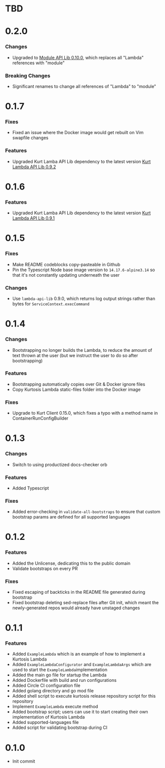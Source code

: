 # TBD

# 0.2.0
### Changes
* Upgraded to [Module API Lib 0.10.0](https://github.com/kurtosis-tech/kurtosis-module-api-lib/blob/develop/docs/changelog.md#0100), which replaces all "Lambda" references with "module"

### Breaking Changes
* Significant renames to change all references of "Lambda" to "module"

# 0.1.7
### Fixes
* Fixed an issue where the Docker image would get rebuilt on Vim swapfile changes

### Features
* Upgraded Kurt Lamba API Lib dependency to the latest version [Kurt Lambda API Lib 0.9.2](https://github.com/kurtosis-tech/kurtosis-lambda-api-lib/blob/develop/docs/changelog.md#092)

# 0.1.6
### Features
* Upgraded Kurt Lamba API Lib dependency to the latest version [Kurt Lambda API Lib 0.9.1](https://github.com/kurtosis-tech/kurtosis-lambda-api-lib/blob/develop/docs/changelog.md#091)

# 0.1.5
### Fixes
* Make README codeblocks copy-pasteable in Github
* Pin the Typescript Node base image version to `14.17.6-alpine3.14` so that it's not constantly updating underneath the user

### Changes
* Use `lambda-api-lib` 0.9.0, which returns log output strings rather than bytes for `ServiceContext.execCommand`

# 0.1.4
### Changes
* Bootstrapping no longer builds the Lambda, to reduce the amount of text thrown at the user (but we instruct the user to do so after bootstrapping)

### Features
* Bootstrapping automatically copies over Git & Docker ignore files
* Copy Kurtosis Lambda static-files folder into the Docker image

### Fixes
* Upgrade to Kurt Client 0.15.0, which fixes a typo with a method name in ContainerRunConfigBuilder

# 0.1.3
### Changes
* Switch to using productized docs-checker orb

### Features
* Added Typescript

### Fixes
* Added error-checking in `validate-all-bootstraps` to ensure that custom bootstrap params are defined for all supported languages

# 0.1.2
### Features
* Added the Unlicense, dedicating this to the public domain
* Validate bootstraps on every PR

### Fixes
* Fixed escaping of backticks in the README file generated during bootstrap
* Fixed bootstrap deleting sed-replace files after Git init, which meant the newly-generated repos would already have unstaged changes

# 0.1.1
### Features
* Added `ExampleLambda` which is an example of how to implement a Kurtosis Lambda
* Added `ExampleLambdaConfigurator` and `ExampleLambdaArgs` which are used to start the `ExampleLambda`implementation 
* Added the main go file for startup the Lambda
* Added Dockerfile with build and run configurations
* Added Circle CI configuration file
* Added golang directory and go mod file
* Added shell script to execute kurtosis release repository script for this repository
* Implement `ExampleLambda` execute method
* Added bootstrap script; users can use it to start creating their own implementation of Kurtosis Lambda
* Added supported-languages file
* Added script for validating bootstrap during CI

# 0.1.0
* Init commit
